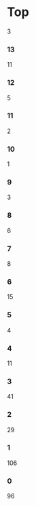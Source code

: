 # Top 
3
### 13
   11
### 12
   5
### 11
   2
### 10
   1
### 9
   3
### 8
   6
### 7
   8
### 6
   15
### 5
   4
### 4
   11
### 3
   41
### 2
   29
### 1
   106
### 0
   96
